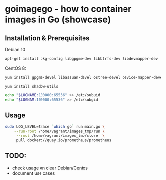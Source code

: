 # goimagego - how to container images in Go (showcase)

## Installation & Prerequisites

Debian 10
```bash
apt-get install pkg-config libgpgme-dev libbtrfs-dev libdevmapper-dev
```

CentOS 8:
```bash
yum install gpgme-devel libassuan-devel ostree-devel device-mapper-devel btrfs-progs-devel

yum install shadow-utils

echo "$LOGNAME:100000:65536" >> /etc/subuid
echo "$LOGNAM:100000:65536" >> /etc/subgid
```

## Usage

```bash
sudo LOG_LEVEL=trace `which go` run main.go \
    --run-root /home/vagrant/images_tmp/run \
     --root /home/vagrant/images_tmp/store  \
     pull docker://quay.io/prometheus/prometheus
```

## TODO:
- check usage on clear Debian/Centos
- document use cases

